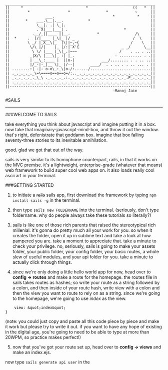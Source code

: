 	___________________________________________________________________
	||     *                            *                    ((   *  ||
	||        *                 *                *            ~      ||
	||                ___.                          *          *     ||
	||       *    ___.\__|.__.           *                           ||
	||            \__|. .| \_|.                                      ||
	||            . X|___|___| .                         *           ||
	||          .__/_||____ ||__.            *                /\     ||
	||  *     .  |/|____ |_\|_ |/ _                          /  \    ||
	||        \ _/ |_X__\|_  |\||~,~{                       /    \   ||
	||         \/\ |/|    |_ |/:|`X'{                   _ _/      \__||
	||          \ \/ |___ |_\|_.|~~~                   /    . .. . ..||
	||         _|X/\ |___\|_ :| |_.                  - .......... . .||
	||         | __\_:____ |  ||o-|            ___/........ . . .. ..||
	||         |/_-|-_|__ \|_ |/--|       ____/  . . .. . . .. ... . ||
	|| ........:| -|- o-o\_:_\|o-/:....../...........................||
	|| ._._._._._\=\====o==o==o=/:.._._._._._._._._._._._._._._._._._||
	|| _._._._._._\_\ ._._._._.:._._._._._._._._._._._._._.P_._._._._||
	|| ._._._._._._._._._._._._._._._._._._._._._._._._._._._._._._._||
	||---------------------------------------------------------------||
	                                                -Manoj Jain



#SAILS

***** 

###WELCOME TO SAILS

take everything you think about javascript and imagine putting it in a box. now take that imaginary-javascript-mind-box, and throw it out the window. that's right, defenistrate that goddamn box. imagine that box falling seventy-three stories to its inevitable annihilation. 

good. glad we got that out of the way.

sails is very similar to its homophone counterpart, rails, in that it works on the MVC premise. it's a lightweight, enterprise-grade (whatever that means) web framework to build super cool web apps on. it also loads really cool ascii art in your terminal.

###GETTING STARTED

1. to initiate a ~~rails~~ sails app, first download the framework by typing ```npm install sails -g``` in the terminal.

2. then type ```sails new FOLDERNAME``` into the terminal. (seriously, don't type foldername. why do people always take these tutorials so literally?)

3. sails is like one of those rich parents that raised the stereotypical rich millenial. it's gonna do pretty much all your work for you. so when it creates the folder, open it up in sublime text and take a look at how pampered you are. take a moment to appreciate that. take a minute to check your privilege. no, seriously, sails is going to make your assets folder, your public folder, your config folder, your basic routes, a whole slew of useful modules, and your api folder for you. take a minute to actually click through things.

4. since we're only doing a little hello world app for now, head over to **config → routes** and make a route for the homepage. the routes file in sails takes routes as hashes; so write your route as a string followed by a colon, and then inside of your route hash, write view with a colon and then the view you want to route to rely on as a string. since we're going to the homepage, we're going to use *index* as the view.

```&quot;\\&quot;: {   
	view: &quot;index&quot;   
}   
```

(note: you could just copy and paste all this code piece by piece and make it work but please try to write it out. if you want to have any hope of existing in the digital age, you're going to need to be able to type at more than 20WPM, so practice makes perfect!)

5. now that you've got your route set up, head over to **config → views** and make an index.ejs. 


now type ```sails generate api user``` in the 